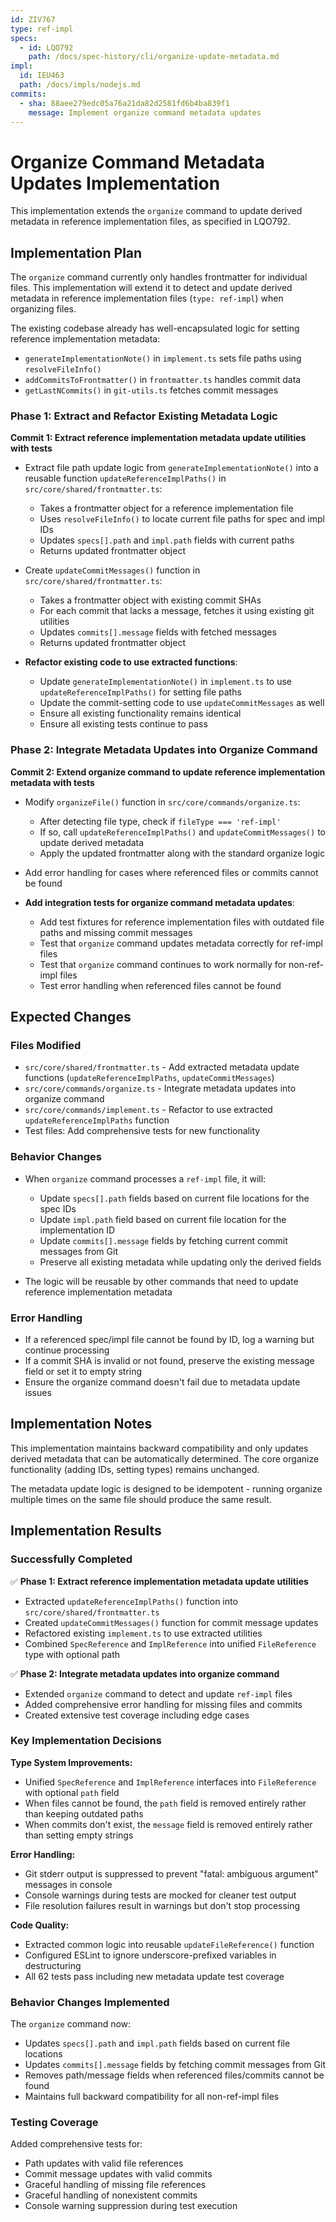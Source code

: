 ```yaml
---
id: ZIV767
type: ref-impl
specs:
  - id: LQO792
    path: /docs/spec-history/cli/organize-update-metadata.md
impl:
  id: IEU463
  path: /docs/impls/nodejs.md
commits:
  - sha: 88aee279edc05a76a21da82d2581fd6b4ba839f1
    message: Implement organize command metadata updates
---
```


# Organize Command Metadata Updates Implementation

This implementation extends the `organize` command to update derived metadata in reference implementation files, as specified in LQO792.

## Implementation Plan

The `organize` command currently only handles frontmatter for individual files. This implementation will extend it to detect and update derived metadata in reference implementation files (`type: ref-impl`) when organizing files.

The existing codebase already has well-encapsulated logic for setting reference implementation metadata:

- `generateImplementationNote()` in `implement.ts` sets file paths using `resolveFileInfo()`
- `addCommitsToFrontmatter()` in `frontmatter.ts` handles commit data
- `getLastNCommits()` in `git-utils.ts` fetches commit messages

### Phase 1: Extract and Refactor Existing Metadata Logic

**Commit 1: Extract reference implementation metadata update utilities with tests**

- Extract file path update logic from `generateImplementationNote()` into a reusable function `updateReferenceImplPaths()` in `src/core/shared/frontmatter.ts`:
  - Takes a frontmatter object for a reference implementation file
  - Uses `resolveFileInfo()` to locate current file paths for spec and impl IDs
  - Updates `specs[].path` and `impl.path` fields with current paths
  - Returns updated frontmatter object

- Create `updateCommitMessages()` function in `src/core/shared/frontmatter.ts`:
  - Takes a frontmatter object with existing commit SHAs
  - For each commit that lacks a message, fetches it using existing git utilities
  - Updates `commits[].message` fields with fetched messages
  - Returns updated frontmatter object

- **Refactor existing code to use extracted functions**:
  - Update `generateImplementationNote()` in `implement.ts` to use `updateReferenceImplPaths()` for setting file paths
  - Update the commit-setting code to use `updateCommitMessages` as well
  - Ensure all existing functionality remains identical
  - Ensure all existing tests continue to pass

### Phase 2: Integrate Metadata Updates into Organize Command

**Commit 2: Extend organize command to update reference implementation metadata with tests**

- Modify `organizeFile()` function in `src/core/commands/organize.ts`:
  - After detecting file type, check if `fileType === 'ref-impl'`
  - If so, call `updateReferenceImplPaths()` and `updateCommitMessages()` to update derived metadata
  - Apply the updated frontmatter along with the standard organize logic

- Add error handling for cases where referenced files or commits cannot be found

- **Add integration tests for organize command metadata updates**:
  - Add test fixtures for reference implementation files with outdated file paths and missing commit messages
  - Test that `organize` command updates metadata correctly for ref-impl files
  - Test that `organize` command continues to work normally for non-ref-impl files
  - Test error handling when referenced files cannot be found

## Expected Changes

### Files Modified

- `src/core/shared/frontmatter.ts` - Add extracted metadata update functions (`updateReferenceImplPaths`, `updateCommitMessages`)
- `src/core/commands/organize.ts` - Integrate metadata updates into organize command
- `src/core/commands/implement.ts` - Refactor to use extracted `updateReferenceImplPaths` function
- Test files: Add comprehensive tests for new functionality

### Behavior Changes

- When `organize` command processes a `ref-impl` file, it will:
  - Update `specs[].path` fields based on current file locations for the spec IDs
  - Update `impl.path` field based on current file location for the implementation ID
  - Update `commits[].message` fields by fetching current commit messages from Git
  - Preserve all existing metadata while updating only the derived fields

- The logic will be reusable by other commands that need to update reference implementation metadata

### Error Handling

- If a referenced spec/impl file cannot be found by ID, log a warning but continue processing
- If a commit SHA is invalid or not found, preserve the existing message field or set it to empty string
- Ensure the organize command doesn't fail due to metadata update issues

## Implementation Notes

This implementation maintains backward compatibility and only updates derived metadata that can be automatically determined. The core organize functionality (adding IDs, setting types) remains unchanged.

The metadata update logic is designed to be idempotent - running organize multiple times on the same file should produce the same result.

## Implementation Results

### Successfully Completed

✅ **Phase 1: Extract reference implementation metadata update utilities**

- Extracted `updateReferenceImplPaths()` function into `src/core/shared/frontmatter.ts`
- Created `updateCommitMessages()` function for commit message updates
- Refactored existing `implement.ts` to use extracted utilities
- Combined `SpecReference` and `ImplReference` into unified `FileReference` type with optional path

✅ **Phase 2: Integrate metadata updates into organize command**

- Extended `organize` command to detect and update `ref-impl` files
- Added comprehensive error handling for missing files and commits
- Created extensive test coverage including edge cases

### Key Implementation Decisions

**Type System Improvements:**

- Unified `SpecReference` and `ImplReference` interfaces into `FileReference` with optional `path` field
- When files cannot be found, the `path` field is removed entirely rather than keeping outdated paths
- When commits don't exist, the `message` field is removed entirely rather than setting empty strings

**Error Handling:**

- Git stderr output is suppressed to prevent "fatal: ambiguous argument" messages in console
- Console warnings during tests are mocked for cleaner test output
- File resolution failures result in warnings but don't stop processing

**Code Quality:**

- Extracted common logic into reusable `updateFileReference()` function
- Configured ESLint to ignore underscore-prefixed variables in destructuring
- All 62 tests pass including new metadata update test coverage

### Behavior Changes Implemented

The `organize` command now:

- Updates `specs[].path` and `impl.path` fields based on current file locations
- Updates `commits[].message` fields by fetching commit messages from Git
- Removes path/message fields when referenced files/commits cannot be found
- Maintains full backward compatibility for all non-ref-impl files

### Testing Coverage

Added comprehensive tests for:

- Path updates with valid file references
- Commit message updates with valid commits
- Graceful handling of missing file references
- Graceful handling of nonexistent commits
- Console warning suppression during test execution
